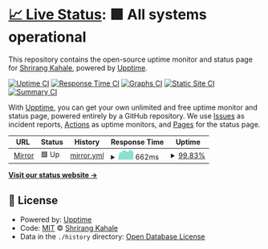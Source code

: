 # [📈 Live Status](https://uptime.albony.xyz): <!--live status--> **🟩 All systems operational**

This repository contains the open-source uptime monitor and status page for [Shrirang Kahale](albony.xyz), powered by [Upptime](https://github.com/upptime/upptime).

[![Uptime CI](https://github.com/albonycal/uptime/workflows/Uptime%20CI/badge.svg)](https://github.com/albonycal/uptime/actions?query=workflow%3A%22Uptime+CI%22)
[![Response Time CI](https://github.com/albonycal/uptime/workflows/Response%20Time%20CI/badge.svg)](https://github.com/albonycal/uptime/actions?query=workflow%3A%22Response+Time+CI%22)
[![Graphs CI](https://github.com/albonycal/uptime/workflows/Graphs%20CI/badge.svg)](https://github.com/albonycal/uptime/actions?query=workflow%3A%22Graphs+CI%22)
[![Static Site CI](https://github.com/albonycal/uptime/workflows/Static%20Site%20CI/badge.svg)](https://github.com/albonycal/uptime/actions?query=workflow%3A%22Static+Site+CI%22)
[![Summary CI](https://github.com/albonycal/uptime/workflows/Summary%20CI/badge.svg)](https://github.com/albonycal/uptime/actions?query=workflow%3A%22Summary+CI%22)

With [Upptime](https://upptime.js.org), you can get your own unlimited and free uptime monitor and status page, powered entirely by a GitHub repository. We use [Issues](https://github.com/albonycal/uptime/issues) as incident reports, [Actions](https://github.com/albonycal/uptime/actions) as uptime monitors, and [Pages](https://uptime.albony.xyz) for the status page.

<!--start: status pages-->
<!-- This summary is generated by Upptime (https://github.com/upptime/upptime) -->
<!-- Do not edit this manually, your changes will be overwritten -->
<!-- prettier-ignore -->
| URL | Status | History | Response Time | Uptime |
| --- | ------ | ------- | ------------- | ------ |
| <img alt="" src="https://icons.duckduckgo.com/ip3/mirror.albony.xyz.ico" height="13"> [Mirror](https://mirror.albony.xyz/) | 🟩 Up | [mirror.yml](https://github.com/Albonycal/uptime/commits/HEAD/history/mirror.yml) | <details><summary><img alt="Response time graph" src="./graphs/mirror/response-time-week.png" height="20"> 662ms</summary><br><a href="https://uptime.albony.xyz/history/mirror"><img alt="Response time 1286" src="https://img.shields.io/endpoint?url=https%3A%2F%2Fraw.githubusercontent.com%2FAlbonycal%2Fuptime%2FHEAD%2Fapi%2Fmirror%2Fresponse-time.json"></a><br><a href="https://uptime.albony.xyz/history/mirror"><img alt="24-hour response time 647" src="https://img.shields.io/endpoint?url=https%3A%2F%2Fraw.githubusercontent.com%2FAlbonycal%2Fuptime%2FHEAD%2Fapi%2Fmirror%2Fresponse-time-day.json"></a><br><a href="https://uptime.albony.xyz/history/mirror"><img alt="7-day response time 662" src="https://img.shields.io/endpoint?url=https%3A%2F%2Fraw.githubusercontent.com%2FAlbonycal%2Fuptime%2FHEAD%2Fapi%2Fmirror%2Fresponse-time-week.json"></a><br><a href="https://uptime.albony.xyz/history/mirror"><img alt="30-day response time 675" src="https://img.shields.io/endpoint?url=https%3A%2F%2Fraw.githubusercontent.com%2FAlbonycal%2Fuptime%2FHEAD%2Fapi%2Fmirror%2Fresponse-time-month.json"></a><br><a href="https://uptime.albony.xyz/history/mirror"><img alt="1-year response time 1286" src="https://img.shields.io/endpoint?url=https%3A%2F%2Fraw.githubusercontent.com%2FAlbonycal%2Fuptime%2FHEAD%2Fapi%2Fmirror%2Fresponse-time-year.json"></a></details> | <details><summary><a href="https://uptime.albony.xyz/history/mirror">99.83%</a></summary><a href="https://uptime.albony.xyz/history/mirror"><img alt="All-time uptime 98.79%" src="https://img.shields.io/endpoint?url=https%3A%2F%2Fraw.githubusercontent.com%2FAlbonycal%2Fuptime%2FHEAD%2Fapi%2Fmirror%2Fuptime.json"></a><br><a href="https://uptime.albony.xyz/history/mirror"><img alt="24-hour uptime 100.00%" src="https://img.shields.io/endpoint?url=https%3A%2F%2Fraw.githubusercontent.com%2FAlbonycal%2Fuptime%2FHEAD%2Fapi%2Fmirror%2Fuptime-day.json"></a><br><a href="https://uptime.albony.xyz/history/mirror"><img alt="7-day uptime 99.83%" src="https://img.shields.io/endpoint?url=https%3A%2F%2Fraw.githubusercontent.com%2FAlbonycal%2Fuptime%2FHEAD%2Fapi%2Fmirror%2Fuptime-week.json"></a><br><a href="https://uptime.albony.xyz/history/mirror"><img alt="30-day uptime 98.95%" src="https://img.shields.io/endpoint?url=https%3A%2F%2Fraw.githubusercontent.com%2FAlbonycal%2Fuptime%2FHEAD%2Fapi%2Fmirror%2Fuptime-month.json"></a><br><a href="https://uptime.albony.xyz/history/mirror"><img alt="1-year uptime 98.79%" src="https://img.shields.io/endpoint?url=https%3A%2F%2Fraw.githubusercontent.com%2FAlbonycal%2Fuptime%2FHEAD%2Fapi%2Fmirror%2Fuptime-year.json"></a></details>

<!--end: status pages-->

[**Visit our status website →**](https://uptime.albony.xyz)

## 📄 License

- Powered by: [Upptime](https://github.com/upptime/upptime)
- Code: [MIT](./LICENSE) © [Shrirang Kahale](albony.xyz)
- Data in the `./history` directory: [Open Database License](https://opendatacommons.org/licenses/odbl/1-0/)
